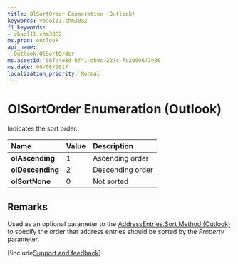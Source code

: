 ```yaml
---
title: OlSortOrder Enumeration (Outlook)
keywords: vbaol11.chm3082
f1_keywords:
- vbaol11.chm3082
ms.prod: outlook
api_name:
- Outlook.OlSortOrder
ms.assetid: 56fa4e8d-bf41-db0c-227c-fd2999673e36
ms.date: 06/08/2017
localization_priority: Normal
---
```



# OlSortOrder Enumeration (Outlook)

Indicates the sort order.



|Name|Value|Description|
|:-----|:-----|:-----|
| **olAscending**|1|Ascending order|
| **olDescending**|2|Descending order|
| **olSortNone**|0|Not sorted|

## Remarks

Used as an optional parameter to the [AddressEntries.Sort Method (Outlook)](Outlook.AddressEntries.Sort.md) to specify the order that address entries should be sorted by the _Property_ parameter.

[!include[Support and feedback](~/includes/feedback-boilerplate.md)]